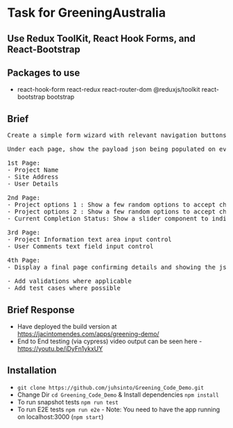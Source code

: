 # Task for GreeningAustralia

## Use Redux ToolKit, React Hook Forms, and React-Bootstrap

## Packages to use

- react-hook-form react-redux react-router-dom @reduxjs/toolkit react-bootstrap bootstrap

## Brief

<pre>
Create a simple form wizard with relevant navigation buttons (Next, Previous).

Under each page, show the payload json being populated on every step.

1st Page:
- Project Name
- Site Address
- User Details

2nd Page:
- Project options 1 : Show a few random options to accept checkbox inputs
- Project options 2 : Show a few random options to accept checkbox inputs
- Current Completion Status: Show a slider component to indicate percentage project completion status

3rd Page:
- Project Information text area input control
- User Comments text field input control

4th Page:
- Display a final page confirming details and showing the json payload with user added data.

- Add validations where applicable
- Add test cases where possible
</pre>

## Brief Response

- Have deployed the build version at https://jacintomendes.com/apps/greening-demo/
- End to End testing (via cypress) video output can be seen here - https://youtu.be/iDyFn1ykxUY

## Installation

- `git clone https://github.com/juhsinto/Greening_Code_Demo.git`
- Change Dir `cd Greening_Code_Demo` & Install dependencies `npm install`
- To run snapshot tests `npm run test`
- To run E2E tests `npm run e2e` - Note: You need to have the app running on localhost:3000 (`npm start`)
